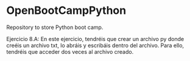 # OpenBootCampPython
Repository to store Python boot camp.

Ejercicio 8.A: En este ejercicio, tendréis que crear un archivo py donde creéis un archivo txt, lo abráis y escribáis dentro del archivo. Para ello, tendréis que acceder dos veces al archivo creado.
